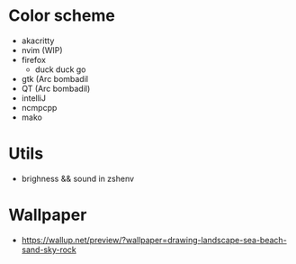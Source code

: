# Color scheme

- akacritty
- nvim (WIP)
- firefox
    - duck duck go
- gtk (Arc bombadil
- QT (Arc bombadil)
- intelliJ
- ncmpcpp
- mako

# Utils
  - brighness && sound in zshenv

# Wallpaper
 - https://wallup.net/preview/?wallpaper=drawing-landscape-sea-beach-sand-sky-rock
